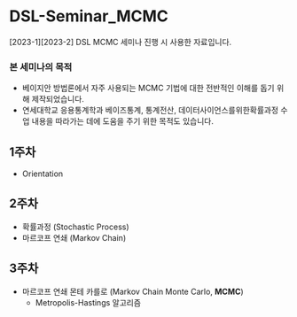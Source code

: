 # DSL-Seminar_MCMC
[2023-1][2023-2] DSL MCMC 세미나 진행 시 사용한 자료입니다.

### 본 세미나의 목적
* 베이지안 방법론에서 자주 사용되는 MCMC 기법에 대한 전반적인 이해를 돕기 위해 제작되었습니다.
* 연세대학교 응용통계학과 베이즈통계, 통계전산, 데이터사이언스를위한확률과정 수업 내용을 따라가는 데에 도움을 주기 위한 목적도 있습니다.

## 1주차
* Orientation

## 2주차
* 확률과정 (Stochastic Process)
* 마르코프 연쇄 (Markov Chain)

## 3주차
* 마르코프 연쇄 몬테 카를로 (Markov Chain Monte Carlo, **MCMC**)
    * Metropolis-Hastings 알고리즘
